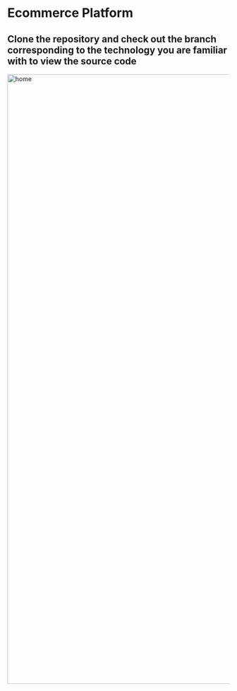 # Ecommerce Platform
## Clone the repository and check out the branch corresponding to the technology you are familiar with to view the source code

<img width="1382" alt="home" src="https://github.com/user-attachments/assets/cee35157-33ac-472c-9137-7021ae168a9b">

